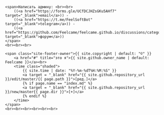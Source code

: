 	<span>Написать админу: <br><br>
		((<a href="https://forms.gle/UCfDCJHZsGKu5AHf7" target="_blank">email</a>)) -   
		((<a href="https://t.me/FeelSoftBot" target="_blank">telegram</a>)) -
		((<a href="https://github.com/Feelcame/feelcame.github.io/discussions/categories/forum" target="_blank">форум</a>))
	</span>
	<br><br><br>

	<span class="site-footer-owner">{{ site.copyright | default: "©" }}
		<a href="#" title="это я">{{ site.github.owner_name | default: Feelcame }}</a><br>
		<time class="shaded"> 
			{{ site.time | date: "%Y-%m-%dT%H:%M:%S" }} 
			<a target = "_blank" href="{{ site.github.repository_url }}/edit/master/{{ page.path }}">[ред.]</a>
			{% if page.name == "index.md" %} 
			<a target = "_blank" href="{{ site.github.repository_url }}/new/master{{ page.dir }}">[+]</a>
			{% endif %}
		</time>
	</span>
	<br><br><br><br><br><br>
